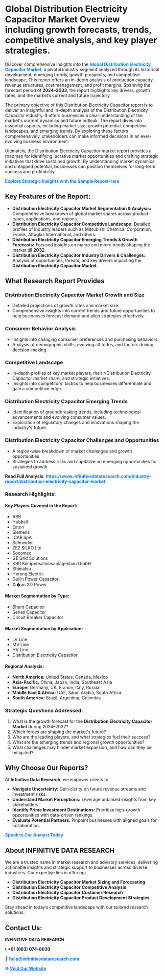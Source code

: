 <h1>Global Distribution Electricity Capacitor Market Overview including growth forecasts, trends, competitive analysis, and key player strategies.</h1>
<p>
Discover comprehensive insights into the 
<a href="https://www.infinitivedataresearch.com/industry-report/distribution-electricity-capacitor-market" rel="dofollow" style="color: #007BFF; text-decoration: none;"><strong>Global Distribution Electricity Capacitor Market</strong></a>, a pivotal industry segment analyzed through its historical development, emerging trends, growth prospects, and competitive landscape. This report offers an in-depth analysis of production capacity, revenue structures, cost management, and profit margins. Spanning the forecast period of <strong>2024–2033</strong>, the report highlights key drivers, growth rates, and the market’s current and future trajectory.
</p>
<p>
The primary objective of this Distribution Electricity Capacitor report is to deliver an insightful and in-depth analysis of the Distribution Electricity Capacitor industry. It offers businesses a clear understanding of the market's current dynamics and future outlook. The report dives into essential aspects, including market size, growth potential, competitive landscapes, and emerging trends. By exploring these factors comprehensively, stakeholders can make informed decisions in an ever-evolving business environment.
</p>
<p>
Ultimately, the Distribution Electricity Capacitor market report provides a roadmap for identifying lucrative market opportunities and crafting strategic initiatives that drive sustained growth. By understanding market dynamics and untapped potential, businesses can position themselves for long-term success and profitability.
</p>
<p>
<a href="https://www.infinitivedataresearch.com/request-sample/reportId=102040" style="color: #007BFF; text-decoration: none;"><strong>Explore Strategic Insights with the Sample Report Here</strong></a>
</p>

<h2>Key Features of the Report:</h2>
<ul>
<li><strong>Distribution Electricity Capacitor Market Segmentation & Analysis:</strong> Comprehensive breakdown of global market shares across product types, applications, and regions.</li>
<li><strong>Distribution Electricity Capacitor Competitive Landscape:</strong> Detailed profiles of industry leaders such as Mitsubishi Chemical Corporation, Evonik, Altuglas International, and others.</li>
<li><strong>Distribution Electricity Capacitor Emerging Trends & Growth Forecasts:</strong> Focused insights on macro and micro trends shaping the market till <strong>2032</strong>.</li>
<li><strong>Distribution Electricity Capacitor Industry Drivers & Challenges:</strong> Analysis of opportunities, threats, and key drivers impacting the <strong>Distribution Electricity Capacitor Market</strong>.</li>
</ul>

<h2>What Research Report Provides</h2>
<h3>Distribution Electricity Capacitor Market Growth and Size</h3>
<ul>
<li>Detailed projections of growth rates and market size.</li>
<li>Comprehensive insights into current trends and future opportunities to help businesses forecast demand and align strategies effectively.</li>
</ul>

<h3>Consumer Behavior Analysis</h3>
<ul>
<li>Insights into changing consumer preferences and purchasing behaviors.</li>
<li>Analysis of demographic shifts, evolving attitudes, and factors driving decision-making.</li>
</ul>

<h3>Competitive Landscape</h3>
<ul>
<li>In-depth profiles of key market players, their >Distribution Electricity Capacitor market share, and strategic initiatives.</li>
<li>Insights into competitors' tactics to help businesses differentiate and gain a competitive edge.</li>
</ul>

<h3>Distribution Electricity Capacitor Emerging Trends</h3>
<ul>
<li>Identification of groundbreaking trends, including technological advancements and evolving consumer values.</li>
<li>Exploration of regulatory changes and innovations shaping the industry's future.</li>
</ul>

<h3>Distribution Electricity Capacitor Challenges and Opportunities</h3>
<ul>
<li>A region-wise breakdown of market challenges and growth opportunities.</li>
<li>Strategies to address risks and capitalize on emerging opportunities for sustained growth.</li>
</ul>
<p><strong>Read Full Analysis:</strong> <a href="https://www.infinitivedataresearch.com/industry-report/distribution-electricity-capacitor-market" rel="dofollow" style="color: #007BFF; text-decoration: none;"><strong>https://www.infinitivedataresearch.com/industry-report/distribution-electricity-capacitor-market</strong></a></p>
<h3>Research Highlights:</h3>
<h4>Key Players Covered in the Report:</h4>
<ul><li>ABB</li><li>Hubbell</li><li>Eaton</li><li>Siemens</li><li>ICAR SpA</li><li>Schneider</li><li>ZEZ SILKO Ltd</li><li>Socomec</li><li>GE Grid Solutions</li><li>KBR Kompensationsanlagenbau GmbH</li><li>Shimatsu</li><li>Herong Electric</li><li>Guilin Power Capacitor</li><li>Xi�an XD Power</li></ul>
<h4>Market Segmentation by Type:</h4>
<ul><li>Shunt Capacitor</li><li>Series Capacitor</li><li>Circuit Breaker Capacitor</li></ul>
<h4>Market Segmentation by Application:</h4>
<ul><li>LV Line</li><li>MV Line</li><li>HV Line</li><li>Distribution Electricity Capacitor</li></ul>

<h4>Regional Analysis:</h4>
<ul>
<li><strong>North America:</strong> United States, Canada, Mexico</li>
<li><strong>Asia-Pacific:</strong> China, Japan, India, Southeast Asia</li>
<li><strong>Europe:</strong> Germany, UK, France, Italy, Russia</li>
<li><strong>Middle East & Africa:</strong> UAE, Saudi Arabia, South Africa</li>
<li><strong>South America:</strong> Brazil, Argentina, Colombia</li>
</ul>

<h3>Strategic Questions Addressed:</h3>
<ol>
<li>What is the growth forecast for the <strong>Distribution Electricity Capacitor Market</strong> during 2024–2032?</li>
<li>Which forces are shaping the market's future?</li>
<li>Who are the leading players, and what strategies fuel their success?</li>
<li>What are the emerging trends and regional growth opportunities?</li>
<li>What challenges may hinder market expansion, and how can they be mitigated?</li>
</ol>

<h2>Why Choose Our Reports?</h2>
<p>At <strong>Infinitive Data Research</strong>, we empower clients to:</p>
<ul>
<li><strong>Navigate Uncertainty:</strong> Gain clarity on future revenue streams and investment risks.</li>
<li><strong>Understand Market Perceptions:</strong> Leverage unbiased insights from key stakeholders.</li>
<li><strong>Identify Prime Investment Destinations:</strong> Prioritize high-growth opportunities with data-driven rankings.</li>
<li><strong>Evaluate Potential Partners:</strong> Pinpoint businesses with aligned goals for collaboration.</li>
</ul>
<p><a href="https://www.infinitivedataresearch.com/industry-report/distribution-electricity-capacitor-market" rel="dofollow" style="color: #007BFF; text-decoration: none;"><strong>Speak to Our Analyst Today</strong></a></p>

<h2>About INFINITIVE DATA RESEARCH</h2>
<p>We are a trusted name in market research and advisory services, delivering actionable insights and strategic support to businesses across diverse industries. Our expertise lies in offering:</p>
<ul>
<li><strong>Distribution Electricity Capacitor Market Sizing and Forecasting</strong></li>
<li><strong>Distribution Electricity Capacitor Competitive Analysis</strong></li>
<li><strong>Distribution Electricity Capacitor Customer Research</strong></li>
<li><strong>Distribution Electricity Capacitor Product Development Strategies</strong></li>
</ul>
<p>Stay ahead in today’s competitive landscape with our tailored research solutions.</p>

<h2>Contact Us:</h2>
<p><strong>INFINITIVE DATA RESEARCH</strong></p>
<p>📞 <strong>+91 (883) 074-8030</strong></p>
<p>📧 <strong><a href="mailto:help@infinitivedataresearch.com" style="color: #007BFF;">help@infinitivedataresearch.com</a></strong></p>
<p>🌐 <strong><a href="https://www.infinitivedataresearch.com" rel="dofollow" style="color: #007BFF;">Visit Our Website</a></strong></p>